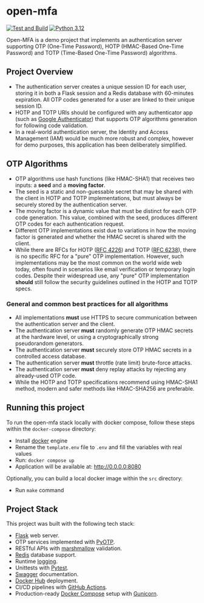 # open-mfa
[![Test and Build](https://github.com/rodzera/open-mfa/actions/workflows/test_and_build.yml/badge.svg?branch=master)](https://github.com/rodzera/open-mfa/actions/workflows/test_and_build.yml) [![Python 3.12](https://img.shields.io/badge/python-3.12.x-blue.svg)](https://www.python.org/downloads/release/python-3121/)

Open-MFA is a demo project that implements an authentication server supporting OTP (One-Time Password), HOTP (HMAC-Based One-Time Password) and TOTP (Time-Based One-Time Password) algorithms. 

## Project Overview

* The authentication server creates a unique session ID for each user, storing it in both a Flask session and a Redis database with 60-minutes expiration. All OTP codes generated for a user are linked to their unique session ID.
* HOTP and TOTP URIs should be configured with any authenticator app (such as [Google Authenticator](https://play.google.com/store/apps/details?id=com.google.android.apps.authenticator2)) that supports OTP algorithms generation for following code validation.
* In a real-world authentication server, the Identity and Access Management (IAM) would be much more robust and complex, however for demo purposes, this application has been deliberately simplified.

## OTP Algorithms

* OTP algorithms use hash functions (like HMAC-SHA1) that receives two inputs: a **seed** and a **moving factor**.
* The seed is a static and non-guessable secret that may be shared with the client in HOTP and TOTP implementations, but must always be securely stored by the authentication server. 
* The moving factor is a dynamic value that must be distinct for each OTP code generation. This value, combined with the seed, produces different OTP codes for each authentication request.
* Different OTP implementations exist due to variations in how the moving factor is generated and whether the HMAC secret is shared with the client.
* While there are RFCs for HOTP ([RFC 4226](https://datatracker.ietf.org/doc/html/rfc4226)) and TOTP ([RFC 6238](https://datatracker.ietf.org/doc/html/rfc6238)), there is no specific RFC for a "pure" OTP implementation. However, such implementations may be the most common on the world wide web today, often found in scenarios like email verification or temporary login codes. Despite their widespread use, any "pure" OTP implementation **should** still follow the security guidelines outlined in the HOTP and TOTP specs.

### General and common best practices for all algorithms

* All implementations **must** use HTTPS to secure communication between the authentication server and the client.
* The authentication server **must** randomly generate OTP HMAC secrets at the hardware level, or using a cryptographically strong pseudorandom generators.
* The authentication server **must** securely store OTP HMAC secrets in a controlled access database.
* The authentication server **must** throttle (rate limit) brute-force attacks.
* The authentication server **must** deny replay attacks by rejecting any already-used OTP code.
* While the HOTP and TOTP specifications recommend using HMAC-SHA1 method, modern and safer methods like HMAC-SHA256 are preferable.

## Running this project

To run the open-mfa stack locally with docker compose, follow these steps within the `docker-compose` directory:
* Install [docker](https://docs.docker.com/engine/install/) engine
* Rename the `template.env` file to `.env` and fill the variables with real values
* Run: `docker compose up`
* Application will be available at: http://0.0.0.0:8080

Optionally, you can build a local docker image within the `src` directory:
* Run `make` command

## Project Stack

This project was built with the following tech stack:

- [Flask](https://flask.palletsprojects.com/en/stable/) web server. 
- OTP services implemented with [PyOTP](https://github.com/pyauth/pyotp).
- RESTful APIs with [marshmallow](https://flask-marshmallow.readthedocs.io/en/latest/) validation.
- [Redis](https://hub.docker.com/_/redis) database support.
- Runtime [logging](https://docs.python.org/3.12/library/logging).
- Unittests with [Pytest](https://docs.pytest.org/en/7.4.x/).
- [Swagger](https://github.com/flasgger/flasgger) documentation.
- [Docker Hub](https://docs.docker.com/docker-hub/) deployment.
- CI/CD pipelines with [GitHub Actions](https://docs.github.com/en/actions).
- Production-ready [Docker Compose](https://docs.docker.com/compose/) setup with [Gunicorn](https://gunicorn.org/).
